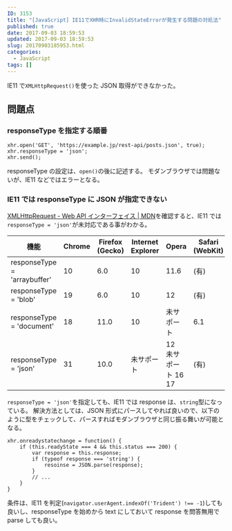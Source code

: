 ```yaml
---
ID: 3153
title: "[JavaScript] IE11でXHR時にInvalidStateErrorが発生する問題の対処法"
published: true
date: 2017-09-03 18:59:53
updated: 2017-09-03 18:59:53
slug: 20170903185953.html
categories:
  - JavaScript
tags: []
---
```


IE11 で`XMLHttpRequest()`を使った JSON 取得ができなかった。

<!--more-->

## 問題点

### responseType を指定する順番

```language-javascript
xhr.open('GET', 'https://example.jp/rest-api/posts.json', true);
xhr.responseType = 'json';
xhr.send();
```

responseType の設定は、`open()`の後に記述する。
モダンブラウザでは問題ないが、IE11 などではエラーとなる。

### IE11 では responseType に JSON が指定できない

[XMLHttpRequest - Web API インターフェイス | MDN](https://developer.mozilla.org/ja/docs/Web/API/XMLHttpRequest)を確認すると、IE11 では`responseType = 'json'`が未対応である事がわかる。

| 機能                         | Chrome | Firefox (Gecko) | Internet Explorer | Opera                      | Safari (WebKit) |
| ---------------------------- | ------ | --------------- | ----------------- | -------------------------- | --------------- |
| responseType = 'arraybuffer' | 10     | 6.0             | 10                | 11.6                       | (有)            |
| responseType = 'blob'        | 19     | 6.0             | 10                | 12                         | (有)            |
| responseType = 'document'    | 18     | 11.0            | 10                | 未サポート                 | 6.1             |
| responseType = 'json'        | 31     | 10.0            | 未サポート        | 12 <br>未サポート 16<br>17 | (有)            |

`responseType = 'json'`を指定しても、IE11 では response は、`string`型になっている。
解決方法としては、JSON 形式にパースしてやれば良いので、以下のように型をチェックして、パースすればモダンブラウザと同じ振る舞いが可能となる。

```language-javascript
xhr.onreadystatechange = function() {
    if (this.readyState === 4 && this.status === 200) {
        var response = this.response;
        if (typeof response === 'string') {
            resoinse = JSON.parse(response);
        }
        // ...
    }
}
```

条件は、IE11 を判定(`navigator.userAgent.indexOf('Trident') !== -1`)しても良いし、responseType を始めから text にしておいて response を問答無用で parse しても良い。
